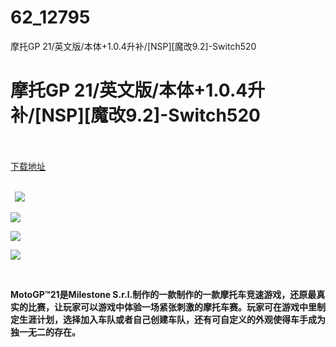 # 62_12795
摩托GP 21/英文版/本体+1.0.4升补/[NSP][魔改9.2]-Switch520
# 摩托GP 21/英文版/本体+1.0.4升补/[NSP][魔改9.2]-Switch520
 <br/></br>
[下载地址](https://www.switch520.cc/article/12795 "下载地址")
<br/></br>

<p><strong>&nbsp; <img src="https://www.switch520.cc/muke_img/upload_art_editor_20210422-1_a52f911c8a652e5484b1af315b895d2e.jpg"> </strong></p>
<p><strong><img src="https://www.switch520.cc/muke_img/upload_art_editor_20210422-1_83f7004358dd558b147fb7cb8922197a.jpg"></strong></p>
<p><strong><img src="https://www.switch520.cc/muke_img/upload_art_editor_20210422-1_852ee69ceb229f590e73a7d5deb171e7.jpg"></strong></p>
<p><strong><img src="https://www.switch520.cc/muke_img/upload_art_editor_20210422-1_ea29451b44d6254ce6ee87ea9402bc71.jpg"></strong></p>
<p><strong>&nbsp;</strong></p>
<p><strong>MotoGP™21是Milestone S.r.l.制作的一款制作的一款摩托车竞速游戏，还原最真实的比赛，让玩家可以游戏中体验一场紧张刺激的摩托车赛。玩家可在游戏中里制定生涯计划，选择加入车队或者自己创建车队，还有可自定义的外观使得车手成为独一无二的存在。</strong></p>
<p>&nbsp;</p>
